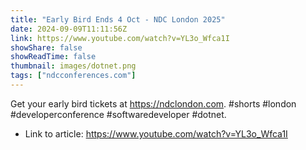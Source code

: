 ```yaml
---
title: "Early Bird Ends 4 Oct - NDC London 2025"
date: 2024-09-09T11:11:56Z
link: https://www.youtube.com/watch?v=YL3o_Wfca1I
showShare: false
showReadTime: false
thumbnail: images/dotnet.png
tags: ["ndcconferences.com"]
---
```

Get your early bird tickets at https://ndclondon.com. #shorts #london #developerconference #softwaredeveloper #dotnet.

- Link to article: https://www.youtube.com/watch?v=YL3o_Wfca1I